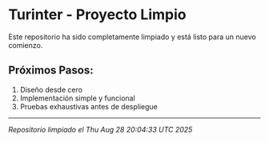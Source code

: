 # Turinter - Proyecto Limpio

Este repositorio ha sido completamente limpiado y está listo para un nuevo comienzo.

## Próximos Pasos:
1. Diseño desde cero
2. Implementación simple y funcional  
3. Pruebas exhaustivas antes de despliegue

---
*Repositorio limpiado el Thu Aug 28 20:04:33 UTC 2025*
